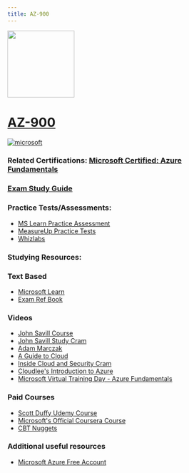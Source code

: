 ```yaml
---
title: AZ-900
---
```


<img src="/az-900.png" width="150" height="150">

# [AZ-900](https://learn.microsoft.com/en-us/certifications/exams/az-900?WT.mc_id=291324)
<a href='https://learn.microsoft.com/en-us/certifications/azure-fundamentals?WT.mc_id=291324' target="_blank"><img alt='microsoft' src='https://img.shields.io/badge/fundamentals-100000?style=for-the-badge&logo=microsoft&logoColor=white&labelColor=0078D4&color=212221'/></a> 

### Related Certifications: [Microsoft Certified: Azure Fundamentals](https://learn.microsoft.com/en-us/certifications/azure-fundamentals?WT.mc_id=291324)

### [Exam Study Guide](https://learn.microsoft.com/credentials/certifications/resources/study-guides/az-900?WT.mc_id=291324)

### Practice Tests/Assessments:
- [MS Learn Practice Assessment](https://learn.microsoft.com/credentials/certifications/exams/az-900/practice/assessment?assessment-type=practice&assessmentId=23&WT.mc_id=291324)
- [MeasureUp Practice Tests](https://www.measureup.com/microsoft-practice-test-az-900-microsoft-azure-fundamentals.html)
- [Whizlabs](https://www.whizlabs.com/microsoft-azure-certification-az-900)
  
### Studying Resources:

### Text Based 
- [Microsoft Learn](https://learn.microsoft.com/en-us/certifications/exams/az-900?WT.mc_id=291324)
- [Exam Ref Book](https://www.microsoftpressstore.com/store/exam-ref-az-900-microsoft-azure-fundamentals-9780137955145)
### Videos
- [John Savill Course](https://www.youtube.com/playlist?list=PLlVtbbG169nED0_vMEniWBQjSoxTsBYS3)
- [John Savill Study Cram](https://www.youtube.com/watch?v=tQp1YkB2Tgs)
- [Adam Marczak](https://www.youtube.com/playlist?list=PLGjZwEtPN7j-Q59JYso3L4_yoCjj2syrM)
- [A Guide to Cloud](https://www.youtube.com/playlist?list=PLhLKc18P9YOD2Iu7rlZ7Y5AM1mv66kMI7)
- [Inside Cloud and Security Cram](https://www.youtube.com/watch?v=gH3pwWO0Q9Y)
- [Cloudlee's Introduction to Azure](https://learn.cloudlee.io/p/getting-started-with-azure)
- [Microsoft Virtual Training Day - Azure Fundamentals](https://events.microsoft.com/en-us/allevents/?language=English&clientTimeZone=1&search=Microsoft%20Azure%20Virtual%20Training%20Day:%20Fundamentals)
### Paid Courses
- [Scott Duffy Udemy Course](https://www.udemy.com/course/az900-azure)
- [Microsoft's Official Coursera Course](https://www.coursera.org/specializations/microsoft-azure-fundamentals-az-900)
- [CBT Nuggets](https://www.cbtnuggets.com/it-training/microsoft-azure/fundamentals)
### Additional useful resources
- [Microsoft Azure Free Account](https://azure.microsoft.com/free?WT.mc_id=291324)
